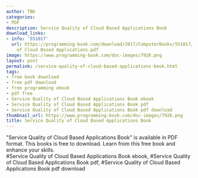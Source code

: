 ```yaml
---
author: TBD
categories:
- PDF
description: Service Quality of Cloud Based Applications Book
download_links:
- info: '551017'
  url: https://programming-book.com/download/2017/ComputerBooks/551017/Service Quality
    of Cloud Based Applications.pdf
image: https://www.programming-book.com/doc-images/7926.png
layout: post
permalink: /service-quality-of-cloud-based-applications-book.html
tags:
- free book download
- free pdf download
- free programming ebook
- pdf free
- Service Quality of Cloud Based Applications Book ebook
- Service Quality of Cloud Based Applications Book pdf
- Service Quality of Cloud Based Applications Book pdf download
thumbnail_url: https://www.programming-book.com/doc-images/7926.png
title: Service Quality of Cloud Based Applications Book
---
```


 
<div class="item-desc text-justify">
  "Service Quality of Cloud Based Applications Book" is available in PDF format. This books is free to download. Learn from this free book and enhance your skills.
  <br>
  #Service Quality of Cloud Based Applications Book ebook, #Service Quality of Cloud Based Applications Book pdf, #Service Quality of Cloud Based Applications Book pdf download
</div>
